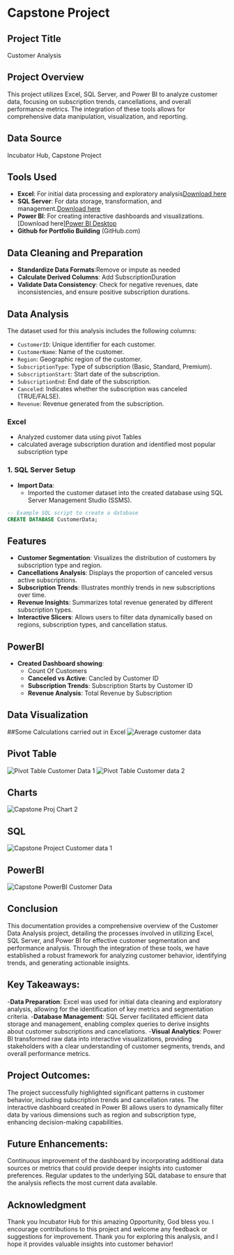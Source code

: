# Capstone Project

## Project Title
Customer Analysis 

## Project Overview
This project utilizes Excel, SQL Server, and Power BI to analyze customer data, focusing on subscription trends, cancellations, and overall performance metrics. The integration of these tools allows for comprehensive data manipulation, visualization, and reporting.

## Data Source
Incubator Hub, Capstone Project

## Tools Used
- **Excel**: For initial data processing and exploratory analysis[Download here](https://www.microsoft.com)
- **SQL Server**: For data storage, transformation, and management.[Download here](https://www.microsoft.com)
- **Power BI**: For creating interactive dashboards and visualizations.[Download here][Power BI Desktop](https://powerbi.microsoft.com/en-us/desktop/)
- **Github for Portfolio Building** (GitHub.com)
  
## Data Cleaning and Preparation
- **Standardize Data Formats**:Remove or impute as needed
- **Calculate Derived Columns**: Add SubscriptionDuration
- **Validate Data Consistency**: Check for negative revenues, date inconsistencies, and ensure positive subscription durations.

## Data Analysis 
The dataset used for this analysis includes the following columns:
- `CustomerID`: Unique identifier for each customer.
- `CustomerName`: Name of the customer.
- `Region`: Geographic region of the customer.
- `SubscriptionType`: Type of subscription (Basic, Standard, Premium).
- `SubscriptionStart`: Start date of the subscription.
- `SubscriptionEnd`: End date of the subscription.
- `Canceled`: Indicates whether the subscription was canceled (TRUE/FALSE).
- `Revenue`: Revenue generated from the subscription.

### Excel
- Analyzed customer data using pivot Tables
- calculated average subscription duration and identified most popular subscription type

### 1. SQL Server Setup 
- **Import Data**:
  - Imported the customer dataset into the created database using SQL Server Management Studio (SSMS).
  
```sql
-- Example SQL script to create a database
CREATE DATABASE CustomerData;
```
## Features
- **Customer Segmentation**: Visualizes the distribution of customers by subscription type and region.
- **Cancellations Analysis**: Displays the proportion of canceled versus active subscriptions.
- **Subscription Trends**: Illustrates monthly trends in new subscriptions over time.
- **Revenue Insights**: Summarizes total revenue generated by different subscription types.
- **Interactive Slicers**: Allows users to filter data dynamically based on regions, subscription types, and cancellation status.

## PowerBI
- **Created Dashboard showing**:
    - Count Of Customers
    - **Canceled vs Active**: Cancled by Customer ID
    - **Subscription Trends**: Subscription Starts by Customer ID 
    - **Revenue Analysis**: Total Revenue by Subscription

 ## Data Visualization
 
 ##Some Calculations carried out in Excel
 ![Average customer data](https://github.com/user-attachments/assets/3c593076-a707-471b-b383-40c96c6d76e7)

 ## Pivot Table
 ![Pivot Table Customer Data 1](https://github.com/user-attachments/assets/d100c9bf-65eb-4fcf-bfae-19819dffa3db)
 ![Pivot Table Customer data 2](https://github.com/user-attachments/assets/aea11aec-ae87-4d19-b617-1569050c7880)

## Charts
![Capstone Proj  Chart 2](https://github.com/user-attachments/assets/03e4b849-9883-405b-a9ec-8bfef683a593)

## SQL 
![Capstone Project Customer data 1](https://github.com/user-attachments/assets/096439dd-6fe7-4b63-bb8e-b84775f18625)

## PowerBI
![Capstone PowerBI Customer Data](https://github.com/user-attachments/assets/a71c5c0c-80cc-4262-b8ad-d080f2e25556)

## Conclusion
This documentation provides a comprehensive overview of the Customer Data Analysis project, detailing the processes involved in utilizing Excel, SQL Server, and Power BI for effective customer segmentation and performance analysis. Through the integration of these tools, we have established a robust framework for analyzing customer behavior, identifying trends, and generating actionable insights.

## Key Takeaways:
-**Data Preparation**: Excel was used for initial data cleaning and exploratory analysis, allowing for the identification of key metrics and segmentation criteria.
-**Database Management**: SQL Server facilitated efficient data storage and management, enabling complex queries to derive insights about customer subscriptions and cancellations.
-**Visual Analytics**: Power BI transformed raw data into interactive visualizations, providing stakeholders with a clear understanding of customer segments, trends, and overall performance metrics.

## Project Outcomes:
The project successfully highlighted significant patterns in customer behavior, including subscription trends and cancellation rates.
The interactive dashboard created in Power BI allows users to dynamically filter data by various dimensions such as region and subscription type, enhancing decision-making capabilities.

## Future Enhancements:
Continuous improvement of the dashboard by incorporating additional data sources or metrics that could provide deeper insights into customer preferences.
Regular updates to the underlying SQL database to ensure that the analysis reflects the most current data available.

## Acknowledgment 
Thank you Incubator Hub for this amazing Opportunity, God bless you. I encourage contributions to this project and welcome any feedback or suggestions for improvement. Thank you for exploring this analysis, and I hope it provides valuable insights into customer behavior! 
